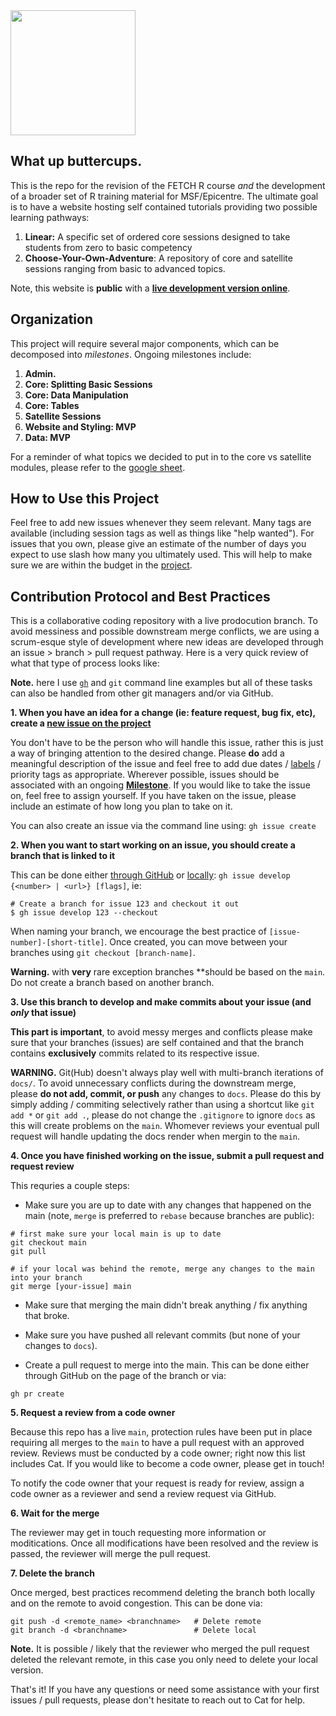 <img src=https://github.com/user-attachments/assets/b51559e6-31f3-490a-8755-5c65357afddb width=200px>

## What up buttercups.
This is the repo for the revision of the FETCH R course *and* the development of a broader set of R training material for MSF/Epicentre. The ultimate goal is to have a website hosting self contained tutorials providing two possible learning pathways:
1. **Linear:** A specific set of ordered core sessions designed to take students from zero to basic competency
2. **Choose-Your-Own-Adventure**: A repository of core and satellite sessions ranging from basic to advanced topics.

Note, this website is **public** with a **[live development version online](https://epicentre-msf.github.io/repicentre/)**.

## Organization
This project will require several major components, which can be decomposed into *milestones*. Ongoing milestones include:
1. **Admin.** 
2. **Core: Splitting Basic Sessions**
3. **Core: Data Manipulation**
4. **Core: Tables**
5. **Satellite Sessions**
6. **Website and Styling: MVP**
7. **Data: MVP**

For a reminder of what topics we decided to put in to the core vs satellite modules, please refer to the [google sheet](https://docs.google.com/spreadsheets/d/1oqAkFwQVuDzfRouxglN-UT9RMDzl7TLfD5_g0ayPhZU/edit?gid=0#gid=0).

## How to Use this Project
Feel free to add new issues whenever they seem relevant. Many tags are available (including session tags as well as things like "help wanted"). For issues that you own, please give an estimate of the number of days you expect to use slash how many you ultimately used. This will help to make sure we are within the budget in the [project](https://github.com/orgs/epicentre-msf/projects/5/).

## Contribution Protocol and Best Practices
This is a collaborative coding repository with a live prodocution branch. To avoid messiness and possible downstream merge conflicts, we are using a scrum-esque style of development where new ideas are developed through an issue > branch > pull request pathway. Here is a very quick review of what that type of process looks like:

**Note.** here I use [`gh`](https://cli.github.com/) and `git` command line examples but all of these tasks can also be handled from other git managers and/or via GitHub.


**1. When you have an idea for a change (ie: feature request, bug fix, etc), create a [new issue on the project](https://github.com/orgs/epicentre-msf/projects/5/)**

You don't have to be the person who will handle this issue, rather this is just a way of bringing attention to the desired change. Please **do** add a meaningful description of the issue and feel free to add due dates / [labels](https://github.com/epicentre-msf/repicentre/labels) / priority tags as appropriate. Wherever possible, issues should be associated with an ongoing [**Milestone**](https://github.com/epicentre-msf/repicentre/milestones). If you would like to take the issue on, feel free to assign yourself. If you have taken on the issue, please include an estimate of how long you plan to take on it.

You can also create an issue via the command line using: `gh issue create`

**2. When you want to start working on an issue, you should create a branch that is linked to it**

This can be done either [through GitHub](https://docs.github.com/en/issues/tracking-your-work-with-issues/using-issues/creating-a-branch-for-an-issue) or [locally](https://cli.github.com/manual/gh_issue_develop): `gh issue develop {<number> | <url>} [flags]`, ie:

```
# Create a branch for issue 123 and checkout it out
$ gh issue develop 123 --checkout
```

When naming your branch, we encourage the best practice of `[issue-number]-[short-title]`. Once created, you can move between your branches using `git checkout [branch-name]`.

**Warning.** with **very** rare exception branches **should be based on the `main`. Do not create a branch based on another branch.

**3. Use this branch to develop and make commits about your issue (and _only_ that issue)**

**This part is important**, to avoid messy merges and conflicts please make sure that your branches (issues) are self contained and that the branch contains **exclusively** commits related to its respective issue.

**WARNING.** Git(Hub) doesn't always play well with multi-branch iterations of `docs/`. To avoid unnecessary conflicts during the downstream merge, please **do not add, commit, or push** any changes to `docs`. Please do this by simply adding / commiting selectively rather than using a shortcut like `git add *` or `git add .`, please do not change the `.gitignore` to ignore `docs` as this will create problems on the `main`. Whomever reviews your eventual pull request will handle updating the docs render when mergin to the `main`.

**4. Once you have finished working on the issue, submit a pull request and request review**

This requries a couple steps:

- Make sure you are up to date with any changes that happened on the main (note, `merge` is preferred to `rebase` because branches are public):
```
# first make sure your local main is up to date
git checkout main
git pull

# if your local was behind the remote, merge any changes to the main into your branch
git merge [your-issue] main
```

- Make sure that merging the main didn't break anything / fix anything that broke.

- Make sure you have pushed all relevant commits (but none of your changes to `docs`).

- Create a pull request to merge into the main. This can be done either through GitHub on the page of the branch or via:
```
gh pr create

```

**5. Request a review from a code owner**

Because this repo has a live `main`, protection rules have been put in place requiring all merges to the `main` to have a pull request with an approved review. Reviews must be conducted by a code owner; right now this list includes Cat. If you would like to become a code owner, please get in touch!

To notify the code owner that your request is ready for review, assign a code owner as a reviewer and send a review request via GitHub.

**6. Wait for the merge**

The reviewer may get in touch requesting more information or moditications. Once all modifications have been resolved and the review is passed, the reviewer will merge the pull request.

**7. Delete the branch**

Once merged, best practices recommend deleting the branch both locally and on the remote to avoid congestion. This can be done via:
```
git push -d <remote_name> <branchname>   # Delete remote
git branch -d <branchname>               # Delete local
```

**Note.** It is possible / likely that the reviewer who merged the pull request deleted the relevant remote, in this case you only need to delete your local version.

That's it! If you have any questions or need some assistance with your first issues / pull requests, please don't hesitate to reach out to Cat for help.
